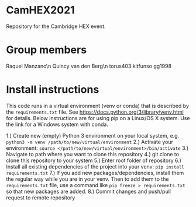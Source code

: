 # CamHEX2021
Repository for the Cambridge HEX event.

# Group members
Raquel Manzano\n
Quincy van den Berg\n
torus403
kitfunso
gg1998

# Install instructions
This code runs in a virtual environment (venv or conda) that is described by the `requirements.txt` file. See https://docs.python.org/3/library/venv.html for details. Below instructions are for using pip on a Linux/OS X system. Use the link for a Windows system with conda.

1.) Create new (empty) Python 3 environment on your local system, e.g. `python3 -m venv /path/to/new/virtual/environment`
2.) Activate your environment: `source </path/to/new/virtual/environment>/bin/activate`
3.) Navigate to path where you want to clone this repository
4.) git clone <http link> to clone this repository to your system
5.) Enter root folder of repository
6.) Install all existing dependencies of the project into your venv: `pip install requirements.txt`
7.) If you add new packages/dependencies, install them the regular way while you are in your venv. Then to add them to the `requirements.txt` file, use a command like `pip freeze > requirements.txt` so that new packages are added. 
8.) Commit changes and push/pull request to remote repository


